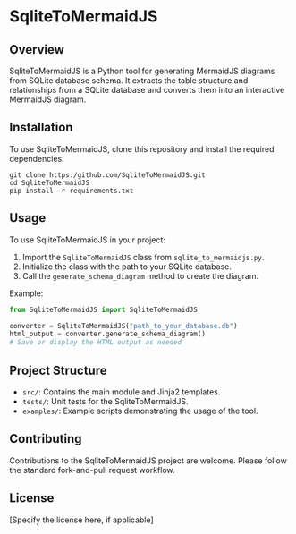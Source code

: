 # SqliteToMermaidJS

## Overview
SqliteToMermaidJS is a Python tool for generating MermaidJS diagrams from SQLite database schema. It extracts the table structure and relationships from a SQLite database and converts them into an interactive MermaidJS diagram.

## Installation
To use SqliteToMermaidJS, clone this repository and install the required dependencies:
```
git clone https:/github.com/SqliteToMermaidJS.git
cd SqliteToMermaidJS
pip install -r requirements.txt
```

## Usage
To use SqliteToMermaidJS in your project:

1. Import the `SqliteToMermaidJS` class from `sqlite_to_mermaidjs.py`.
2. Initialize the class with the path to your SQLite database.
3. Call the `generate_schema_diagram` method to create the diagram.

Example:
```python
from SqliteToMermaidJS import SqliteToMermaidJS

converter = SqliteToMermaidJS("path_to_your_database.db")
html_output = converter.generate_schema_diagram()
# Save or display the HTML output as needed
```

## Project Structure
- `src/`: Contains the main module and Jinja2 templates.
- `tests/`: Unit tests for the SqliteToMermaidJS.
- `examples/`: Example scripts demonstrating the usage of the tool.

## Contributing
Contributions to the SqliteToMermaidJS project are welcome. Please follow the standard fork-and-pull request workflow.

## License
[Specify the license here, if applicable]
